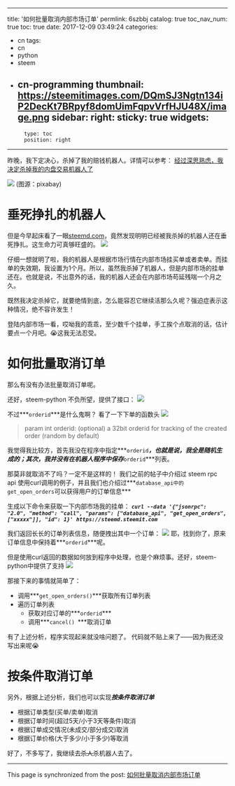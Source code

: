 
---
title: '如何批量取消内部市场订单'
permlink: 6szbbj
catalog: true
toc_nav_num: true
toc: true
date: 2017-12-09 03:49:24
categories:
- cn
tags:
- cn
- python
- steem
- cn-programming
thumbnail: https://steemitimages.com/DQmSJ3Ngtn134iP2DecKt7BRpyf8domUimFqpvVrfHJU48X/image.png
sidebar:
    right:
        sticky: true
widgets:
    -
        type: toc
        position: right
---


昨晚，我下定决心，杀掉了我的赔钱机器人。详情可以参考： [经过深思熟虑，我决定杀掉我的内盘交易机器人了](https://steemit.com/market/@oflyhigh/3sfym2)

![](https://steemitimages.com/DQmSJ3Ngtn134iP2DecKt7BRpyf8domUimFqpvVrfHJU48X/image.png)
(图源：pixabay)

# 垂死挣扎的机器人

但是今早起床看了一眼[steemd.com](steemd.com)，竟然发现明明已经被我杀掉的机器人还在垂死挣扎。这生命力可真够旺盛的。
![](https://steemitimages.com/DQmSTDBEPNpLWWK48KvBxtSPncH9wPeyzJwAETcyH4mrXPv/image.png)

仔细一想就明了啦，我的机器人是根据市场行情在内部市场挂买单或者卖单。而挂单的失效期，我设置为1个月。所以，虽然我杀掉了机器人，但是内部市场的挂单还在。也就是说，不出意外的话，我的机器人还会在内部市场苟延残喘一个月之久。

既然我决定杀掉它，就要绝情到底，怎么能容忍它继续活那么久呢？强迫症表示这种情况，绝不容许发生！

登陆内部市场一看，哎呦我的乖乖，至少数千个挂单，手工挨个点取消的话，估计要点一个月吧。😭这我无法忍受。

# 如何批量取消订单

那么有没有办法批量取消订单呢。

还好，steem-python 不负所望，提供了接口：
![](https://steemitimages.com/DQmPD5Xsth5SyyXY9eGES94v6NHDtFoHw7hzffs2NL4eu8e/image.png)

不过***`orderid`***是什么鬼啊？
看了一下下单的函数头
![](https://steemitimages.com/DQmZ6zdBAK57RcJd8mLz6a3v2APYXLis7uCWsmSZ55Wh1Vq/image.png)
>param int orderid: (optional) a 32bit orderid for tracking of the created order (random by default)

我觉得我比较方，首先我没在程序中指定***`orderid`***，也就是说，我全是随机生成的；其次，我并没有在机器人程序中保存***`orderid`***列表。

那莫非就取消不了吗？一定不是这样的！
我们之前的帖子中介绍过 steem rpc api 使用curl调用的例子，并且我们也介绍过***`database_api中的get_open_orders`可以获得用户的订单信息***

生成以下命令来获取一下内部市场我的挂单：
***`curl --data '{"jsonrpc": "2.0", "method": "call", "params": ["database_api", "get_open_orders", ["xxxxx"]], "id": 1}' https://steemd.steemit.com`***

我们返回长长的订单列表信息，随便拽出其中一个订单：
![](https://steemitimages.com/DQmPwU9a9EWmc6CdhbRB9sVdBw4kBTmzNfedUSEg56FoH5p/image.png)
耶，找到你了，原来订单信息中保持着***`orderid`***呢。

但是使用curl返回的数据如何放到程序中处理，也是个麻烦事。还好，steem-python中提供了支持
![](https://steemitimages.com/DQmY15WSriTwwrQyw1jZEcT3dFCrSpUr2GDoqqVpdwjr4QR/image.png)


那接下来的事情就简单了：
* 调用***`get_open_orders()`***获取所有订单列表
* 遍历订单列表
  * 获取对应订单的***`orderid`***
  * 调用***`cancel() `***取消订单

有了上述分析，程序实现起来就没啥问题了。
代码就不贴上来了——因为我还没写出来呢😭

# 按条件取消订单

另外，根据上述分析，我们也可以实现***按条件取消订单***
* 根据订单类型(买单/卖单)取消
* 根据订单时间(超过5天/小于3天等条件)取消
* 根据订单成交情况(未成交/部分成交)取消
* 根据订单价格(大于多少/小于多少)等取消



好了，不多写了，我继续去~~杀人~~杀机器人去了。

- - -

This page is synchronized from the post: [如何批量取消内部市场订单](https://steemit.com/@oflyhigh/6szbbj)
